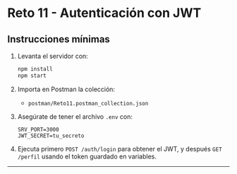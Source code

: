 # Reto 11 - Autenticación con JWT

## Instrucciones mínimas

1. Levanta el servidor con:
   ```bash
   npm install
   npm start
   ```

2. Importa en Postman la colección:
   - `postman/Reto11.postman_collection.json`

3. Asegúrate de tener el archivo `.env` con:
   ```
   SRV_PORT=3000
   JWT_SECRET=tu_secreto
   ```

4. Ejecuta primero `POST /auth/login` para obtener el JWT,
   y después `GET /perfil` usando el token guardado en variables.

---
